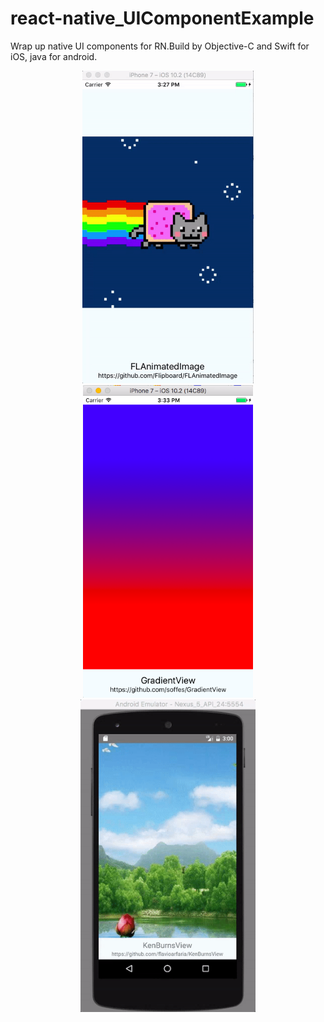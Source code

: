 # react-native_UIComponentExample

Wrap up native UI components for RN.Build by Objective-C and Swift for iOS, java for android.

<div align="center">
<img height= "500px" src="screenshot/ios_FLAnimatedImage.gif" />
<img height= "500px" src="screenshot/ios_GradientView.png" />
<img height= "500px" src="screenshot/android_KenBurnsView.gif" />

</div>
